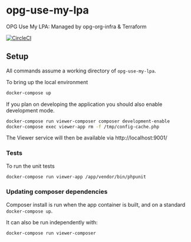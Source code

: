 # opg-use-my-lpa
OPG Use My LPA: Managed by opg-org-infra &amp; Terraform

[![CircleCI](https://circleci.com/gh/ministryofjustice/opg-use-my-lpa/tree/master.svg?style=svg)](https://circleci.com/gh/ministryofjustice/opg-use-my-lpa/tree/master)

## Setup

All commands assume a working directory of `opg-use-my-lpa`.

To bring up the local environment
```bash
docker-compose up
```

If you plan on developing the application you should also enable development mode.
```bash
docker-compose run viewer-composer composer development-enable
docker-compose exec viewer-app rm -f /tmp/config-cache.php
```

The Viewer service will then be available via http://localhost:9001/

### Tests

To run the unit tests
```bash
docker-compose run viewer-app /app/vendor/bin/phpunit
```

### Updating composer dependencies

Composer install is run when the app container is built, and on a standard `docker-compose up`.

It can also be run independently with:
```bash
docker-compose run viewer-composer
```

